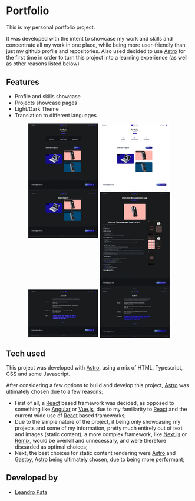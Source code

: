 # Portfolio

This is my personal portfolio project.

It was developed with the intent to showcase my work and skills and concentrate all my work in one place, while being more user-friendly than just my github profile and repositories. Also used decided to use <a href="https://astro.build/" target=_blank>Astro</a> for the first time in order to turn this project into a learning experience (as well as other reasons listed below)

## Features

- Profile and skills showcase
- Projects showcase pages
- Light/Dark Theme
- Translation to different languages

<p align='middle'>
  <img align='top' src='/public/assets/projects/portfolio/homePageDark.png' alt = 'HomePageDark' width=190>
  <img align='top' src='/public/assets/projects/portfolio/homePageLight.png' alt = 'HomePageLight' width=190>
  <img align='top' src='/public/assets/projects/portfolio/projectsPage.png' alt = 'ProjectsPage' width=190>
  <img align='top' src='/public/assets/projects/portfolio/projectPage.png' alt = 'ProjectPage' width=190>
  <img align='top' src='/public/assets/projects/portfolio/aboutPage.png' alt = 'AboutPage' width=190>
  <img align='top' src='/public/assets/projects/portfolio/aboutPagePt.png' alt = 'AboutPagePt' width=190>
</p>

## Tech used

This project was developed with <a href="https://astro.build/" target=_blank>Astro</a>, using a mix of HTML, Typescript, CSS and some Javascript.

After considering a few options to build and develop this project, <a href="https://astro.build/" target=_blank>Astro</a> was ultimately chosen due to a few reasons:

- First of all, a <a href="https://react.dev/" target=_blank>React</a> based framework was decided, as opposed to something like <a href="https://angular.dev/" target=_blank>Angular</a> or <a href="https://vuejs.org/" target=_blank>Vue.js</a>, due to my familiarity to <a href="https://react.dev/" target=_blank>React</a> and the current wide use of <a href="https://react.dev/" target=_blank>React</a> based frameworks;
- Due to the simple nature of the project, it being only showcasing my projects and some of my information, pretty much entirely out of text and images (static content), a more complex framework, like <a href="https://nextjs.org/" target=_blank>Next.js</a> or <a href="https://remix.run/" target=_blank>Remix</a>, would be overkill and unnecessary, and were therefore discarded as optimal choices;
- Next, the best choices for static content rendering were <a href="https://astro.build/" target=_blank>Astro</a> and <a href="https://www.gatsbyjs.com/" target=_blank>Gastby</a>, <a href="https://astro.build/" target=_blank>Astro</a> being ultimately chosen, due to being more performant;

## Developed by

- [Leandro Pata](https://github.com/LeandroPata)
